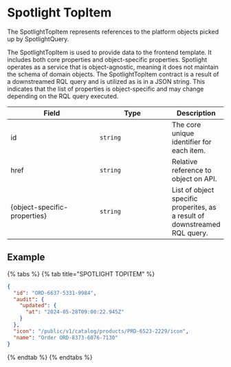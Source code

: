 # Spotlight TopItem

The SpotlightTopItem represents references to the platform objects picked up by SpotlightQuery.

The SpotlightTopItem is used to provide data to the frontend template. It includes both core properties and object-specific properties. Spotlight operates as a service that is object-agnostic, meaning it does not maintain the schema of domain objects. The SpotlightTopItem contract is a result of a downstreamed RQL query and is utilized as is in a JSON string. This indicates that the list of properties is object-specific and may change depending on the RQL query executed.

<table><thead><tr><th width="245">Field</th><th width="203">Type</th><th>Description</th></tr></thead><tbody><tr><td>id</td><td><code>string</code></td><td>The core unique identifier for each item.</td></tr><tr><td>href</td><td><code>string</code></td><td>Relative reference to object on API.</td></tr><tr><td>{object-specific-properties}</td><td><code>string</code></td><td>List of object specific properites, as a result of downstreamed RQL query.</td></tr></tbody></table>

## Example

{% tabs %}
{% tab title="SPOTLIGHT TOPITEM" %}
```json
{
  "id": "ORD-6637-5331-9984",
  "audit": {
    "updated": {
      "at": "2024-05-28T09:00:22.945Z"
    }
  },
  "icon": "/public/v1/catalog/products/PRD-6523-2229/icon",
  "name": "Order ORD-8373-6076-7130"
}     
```
{% endtab %}
{% endtabs %}

